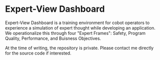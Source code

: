 # Expert-View Dashboard
Expert-View Dashboard is a training environment for cobot operators to experience
a simulation of expert thought while developing an application. We operationalize
this through four "Expert Frames": Safety, Program Quality, Performance, and Buisness Objectives.

At the time of writing, the repository is private. Please contact me
directly for the source code if interested.
